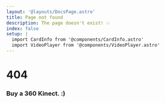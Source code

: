 ```yaml
---
layout: '@layouts/DocsPage.astro'
title: Page not found
description: The page doesn't exist! 💥
index: false
setup: | 
  import CardInfo from '@components/CardInfo.astro'
  import VideoPlayer from '@components/VideoPlayer.astro'
---
```

# 404

<VideoPlayer src="/shared/video/firmware-updating.mp4" />

### Buy a 360 Kinect. :)